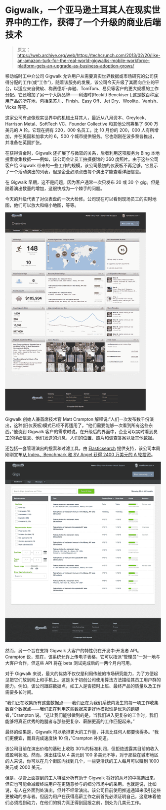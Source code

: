 # Gigwalk，一个亚马逊土耳其人在现实世界中的工作，获得了一个升级的商业后端技术

> 原文：<https://web.archive.org/web/https://techcrunch.com/2013/02/20/like-an-amazon-turk-for-the-real-world-gigwalks-mobile-workforce-platform-gets-an-upgrade-as-business-adoption-grows/>

移动临时工中介公司 Gigwalk 允许用户从需要真实世界数据或市场研究的公司获得分配的工作(或“工作”)，随着该服务的发展，该公司今天升级了其面向企业的平台，以适应来自微软、梅赛德斯-奔驰、TomTom、易贝等客户的更大规模的工作分配。它还增加了另一个大牌品牌——利洁时(Reckitt Benckiser ),这是数百种[家用产品](https://web.archive.org/web/20221108223522/http://www.rb.com/our-brands/powerbrands-on-the-shelf)的所在地，包括来苏儿、Finish、Easy Off、Jet Dry、Woolite、Vanish、Vicks 等等。

这家公司有点像现实世界中的机械土耳其人，最近从八月资本、Greylock、Harrison Metal、SoftTech VC、Founder Collective 和其他公司筹集了 600 万美元的 A 轮。它现在拥有 220，000 名员工，比 10 月份的 200，000 人有所增加，并在美国和加拿大的 6，500 个城市提供服务。它也刚刚在波多黎各推出，并准备在英国扩张。

在获得资金时，Gigwalk 还扩展了与微软的关系，后者利用这项服务为 Bing 本地搜索收集数据——例如，该公司会让员工拍摄餐馆的 360 度照片。由于这些公司客户给 Gigwalk 带来的一些工作的规模，该公司最初的仪表板不再足够。它显示了一个活动演出的列表，但是企业必须点击每个演出才能查看详细信息。

在 Gigwalk 早期，这不是问题，因为客户通常一次只发布 20 或 30 个 gig。但是随着演出数量的增加，这很快成为一个棘手的问题。

今天的升级代表了对仪表盘的一次大检修。公司现在可以看到现场员工的实时地图，他们可以放大和缩小地图，等等。

[![gigwalk_dashboard](img/b3ff1a476ee742fb8a4c6e8a2b2da9e5.png)](https://web.archive.org/web/20221108223522/https://beta.techcrunch.com/2013/02/20/like-an-amazon-turk-for-the-real-world-gigwalks-mobile-workforce-platform-gets-an-upgrade-as-business-adoption-grows/gigwalk_dashboard/)

Gigwalk 创始人兼首席技术官 Matt Crampton 解释说:“人们一次发布数千份演出，这种(旧仪表板)模式已经不再适用了。“他们需要能够一次看到所有这些东西，”他谈到 Gigwalk 客户的需求时说。在升级后的界面中，企业可以实时看到员工的详细信息、他们发送的消息、人们的位置、照片和调查答案以及其他数据。

还包括一套管理演出的搜索和过滤工具，由 [Elasticsearch](https://web.archive.org/web/20221108223522/http://www.elasticsearch.com/) 提供支持，该公司本周刚刚宣布[从 Index、Benchmark 和 SV Angel 获得 2400 万美元的 A 轮投资](https://web.archive.org/web/20221108223522/https://beta.techcrunch.com/2013/02/19/enterprise-and-open-source-data-search-and-analytics-startup-elasticsearch-raises-24m-from-index-ventures-benchmark-and-sv-angel/)。

[![gigwalk_search](img/e56ca1a24c7a5f9196c8753fd2555125.png)](https://web.archive.org/web/20221108223522/https://beta.techcrunch.com/2013/02/20/like-an-amazon-turk-for-the-real-world-gigwalks-mobile-workforce-platform-gets-an-upgrade-as-business-adoption-grows/gigwalk_search/)

然而，另一个旨在支持 Gigwalk 大客户的特性仍在开发中:开发者 API。Crampton 说，现在，该系统允许上传电子表格，它可以指派“管理员”一对一地与大客户合作，但这些 API 将在 beta 测试完成后的一两个月内可用。

对于 Gigwalk 来说，最大的优势不仅仅是利用传统的市场研究能力，为了方便起见把它们放到网上和手机上。这是关于初创公司使用算法方法描绘其员工用户群的能力。例如，该公司跟踪数据点，如工人是否按时上班、最终产品的质量以及工作需要多长时间。

“我们正在收集所有这些数据点——我们正在为我们系统内发生的每一项工作收集数百个数据点——我们正在利用这些数据来更好地模拟谁是优秀的跑腿者，”Crampton 说。“这让我们能够做到的是，当我们进入更复杂的工作时，我们能够将真正优秀的跑腿者与那些更复杂、薪酬更高的工作匹配起来。”

最终的结果是，Gigwalk 可以承担更大的工作量，并且比任何人都要快得多。“我们更便宜，而且完成速度快 10 倍，”Crampton 补充道。

该公司目前在演出价格的基础上收取 30%的标准利润，但拒绝透露其目前的收入或盈利状况。然而，演出往往从 4 美元到 100 多美元不等，对于那些在城市地区的人来说，你可以在几个街区内找到几个，一些更活跃的工人每月可以赚到 1000 美元或 2000 美元。

但是，尽管上面提到的工人特征分析有助于 Gigwalk 将好的从坏的中挑选出来，但它也可能会减缓终端用户在更随意参与的细分市场中的采用。也就是说，比如说，有人在外面到处演出，但并不经常演出。该公司目前使用推送通知来吸引这些更被动的参与者。但因为用户在获得高薪工作之前首先必须证明自己，这意味着他们必须找到动力，在他们的努力真正得到回报之前，到处为几美元工作。